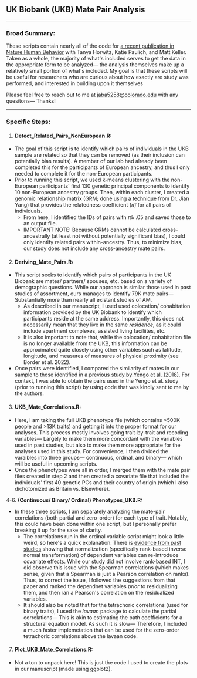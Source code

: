 ## UK Biobank (UKB) Mate Pair Analysis

----

### Broad Summary:

These scripts contain nearly all of the code for [a recent publication in Nature Human Behavior](https://www.nature.com/articles/s41562-023-01672-z) with Tanya Horwitz, Katie Paulich, and Matt Keller. Taken as a whole, the majority of what's included serves to get the data in the appropriate form to be analyzed— the analysis themselves make up a relatively small portion of what's included. My goal is that these scripts will be useful for researchers who are curious about how exactly are study was performed, and interested in building upon it themselves


Please feel free to reach out to me at jaba5258@colorado.edu with any quesitons— Thanks!

----

### Specific Steps:

 1. #### Detect_Related_Pairs_NonEuropean.R:  ####
   - The goal of this script is to identify which pairs of individuals in the UKB sample are related so that they can be removed (as their inclusion can potentially bias results). A member of our lab had already been completed this for the participants of European ancestry, and thus I only needed to complete it for the non-European participants.
   - Prior to running this script, we used k-means clustering with the non-European participants' first 130 genetic principal components to identify 10 non-European ancestry groups. Then, within each cluster, I created a genomic relationship matrix (GRM; done using [a technique](https://gcta.freeforums.net/thread/175/gcta-estimating-genetic-relationship-using?page=1&scrollTo=576) from Dr. Jian Yang) that provides the relatedness coefficient ($\hat{\pi}$) for all pairs of individuals. 
     - From here, I identified the IDs of pairs with $\hat{\pi} \ge$ .05 and saved those to an output file. 
     - IMPORTANT NOTE: Because GRMs cannot be calculated cross-ancestrally (at least not without potentially significant bias), I could only identify related pairs within-ancestry. Thus, to minimize bias, our study does not include any cross-ancestry mate pairs. 
     
 2. #### Deriving_Mate_Pairs.R: ####
   - This script seeks to identify which pairs of participants in the UK Biobank are mates/ partners/ spouses, etc. based on a variety of demographic questions. While our approach is similar those used in past studies of assortment, ours manages to identify 79K mate pairs— Substantially more than nearly all existant studies of AM.
     - As described in our manuscript, I used used colocation/ cohabitation information provided by the UK Biobank to identify which participants reside at the same address. Importantly, this does not necessarily mean that they live in the same *residence*, as it could include apartment complexes, assisted living faciliites, etc.
     - It is also important to note that, while the colocation/ cohabitation file is no longer available from the UKB, this information can be approximated quite closely using other variables such as latitude, longitude, and measures of measures of physical proximity (see Border et al. 2022). 
   -  Once pairs were identified, I compared the similarity of mates in our sample to those identified in [a previous study by Yengo et al. (2018)](https://www.nature.com/articles/s41562-018-0476-3). For context, I was able to obtain the pairs used in the Yengo et al. study (prior to running this script) by using code that was kindly sent to me by the authors.
   
 3. #### UKB_Mate_Correlations.R: ####
   - Here, I am taking the full UKB phenotype file (which contains >500K people and >13K traits) and getting it into the proper format for our analyses. This process mostly involves going trait-by-trait and recoding variables— Largely to make them more concordant with the variables used in past studies, but also to make them more appropriate for the analyses used in this study. For convenience, I then divided the varaibles into three groups— continuous, ordinal, and binary— which will be useful in upcoming scripts. 
   - Once the phenotypes were all in order, I merged them with the mate pair files created in step 2 and then created a covariate file that included the individuals' first 40 genetic PCs and their country of origin (which I also dichotomized as Britain vs. Elsewhere). 
   
 4-6. **(Continuous/ Binary/ Ordinal) Phenotypes_UKB.R:**
   - In these three scripts, I am separately analyzing the mate-pair correlations (both partial and zero-order) for each type of trait. Notably, this could have been done within one script, but I personally prefer breaking it up for the sake of clarity. 
     - The correlations run in the ordinal variable script might look a little weird, so here's a quick explanation: There is [evidence from past studies](https://www.nature.com/articles/s41431-018-0159-6) showing that normalization (specifically rank-based inverse normal transformation) of dependent variables can re-introduce covariate effects. While our study did not involve rank-based INT, I did observe this issue with the Spearman correlations (which makes sense, given that a Spearman is just a Pearson correlation on ranks). Thus, to correct the issue, I followed the suggestions from that paper and ranked the dependnet variables *prior* to residualizing them, and then ran a Pearson's correlation on the residualized variables. 
     - It should also be noted that for the tetrachoric correlations (used for binary traits), I used the *lavaan* package to calculate the partial correlations— This is akin to estimating the path coefficients for a structural equation model. As such it is slow— Therefore, I included a much faster implemetation that can be used for the zero-order tetrachoric correlations above the lavaan code. 

 7. #### Plot_UKB_Mate_Correlations.R: ####
   - Not a ton to unpack here! This is just the code I used to create the plots in our manuscript (made using ggplot2). 
